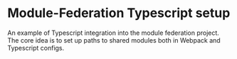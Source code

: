 # Module-Federation Typescript setup

An example of Typescript integration into the module federation project. The core idea is to set up paths to shared modules both in
Webpack and Typescript configs.
